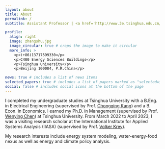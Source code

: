 ```yaml
---
layout: about
title: About
permalink: /
subtitle: Assistant Professor | <a href='http://www.3e.tsinghua.edu.cn/en/'>Institute of Energy, Environment and Economy</a>, <a href='https://www.tsinghua.edu.cn/en/'>Tsinghua University</a>

profile:
  align: right
  image: zhangshu.jpg
  image_circular: true # crops the image to make it circular
  more_info: >
    <p>(+86)13717599330</p>
    <p>C400 Energy Sciences Buildings</p>
    <p>Tsinghua University</p>
    <p>Beijing 100084, P.R.China</p>

news: true # includes a list of news items
selected_papers: true # includes a list of papers marked as "selected={true}"
social: false # includes social icons at the bottom of the page
---
```

I completed my undergraduate studies at Tsinghua University with a B.Eng. in Electrical Engineering (supervised by Prof. <a href='https://www.eea.tsinghua.edu.cn/en/faculties/cqkang.htm'>Chongqing Kang</a>) and a B. Econ. in Economics. I earned my Ph.D. in Management (supervised by Prof. <a href='http://www.3e.tsinghua.edu.cn/en/article/158'>Wenying Chen</a>) at Tsinghua University. From March 2022 to April 2023, I was a visiting research scholar at the International Institute for Applied Systems Analysis (IIASA) (supervised by Prof. <a href='https://iiasa.ac.at/staff/volker-krey'>Volker Krey</a>).

My research interests include energy system modeling, water-energy-food nexus as well as energy and climate policy analysis.

